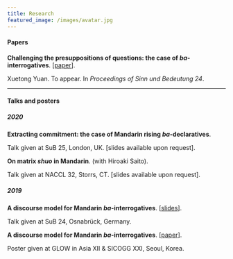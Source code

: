 ```yaml
---
title: Research
featured_image: /images/avatar.jpg
---
```


#### Papers



**Challenging the presuppositions of questions: the case of *ba*-interrogatives**. \[[paper](https://drive.google.com/file/d/1DyUrmwdEBrLDq2DmoB2NWjBD32e-UXKQ/view?usp=sharing)\].

Xuetong Yuan. To appear. In *Proceedings of Sinn und Bedeutung 24*.

---

#### Talks and posters



##### 2020
**Extracting commitment: the case of Mandarin rising *ba*-declaratives**.

Talk given at SuB 25, London, UK. [slides available upon request].

**On matrix *shuo* in Mandarin**. (with Hiroaki Saito).

Talk given at NACCL 32, Storrs, CT. [slides available upon request].

##### 2019

**A discourse model for Mandarin *ba*-interrogatives**. \[[slides](https://drive.google.com/open?id=1FVLrZuB1UWb8gKZsTLl51EWy0KZ9eT0W)\].

Talk given at SuB 24, Osnabrück, Germany.

**A discourse model for Mandarin *ba*-interrogatives**. \[[paper](https://drive.google.com/file/d/12AaoNRO0YGCrUDs9sZZL8-J7HzxQ6R5k/view?usp=sharing)\].

Poster given at GLOW in Asia XII & SICOGG XXI, Seoul, Korea.
